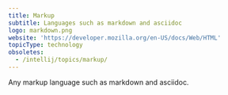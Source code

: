 ```yaml
---
title: Markup
subtitle: Languages such as markdown and asciidoc
logo: markdown.png
website: 'https://developer.mozilla.org/en-US/docs/Web/HTML'
topicType: technology
obsoletes:
  - /intellij/topics/markup/
---
```


Any markup language such as markdown and asciidoc.
